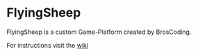# FlyingSheep
FlyingSheep is a custom Game-Platform created by BrosCoding.

For instructions visit the [wiki](https://github.com/BrosCoding/FlyingSheep/wiki "wiki")
